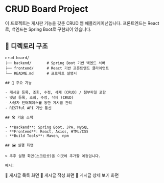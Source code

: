 # CRUD Board Project

이 프로젝트는 게시판 기능을 갖춘 CRUD 웹 애플리케이션입니다. 프론트엔드는 React로, 백엔드는 Spring Boot로 구현되어 있습니다.

## 📁 디렉토리 구조

```
crud-board/
├── backend/       # Spring Boot 기반 백엔드 서버
├── frontend/      # React 기반 프론트엔드 클라이언트
└── README.md      # 프로젝트 설명서
```

```
## 🧩 주요 기능

- 게시글 등록, 조회, 수정, 삭제 (CRUD) / 첨부파일 포함
- 댓글 등록, 조회, 수정, 삭제 (CRUD)
- 사용자 인터페이스를 통한 게시글 관리
- RESTful API 기반 통신

## 🛠 기술 스택

- **Backend**: Spring Boot, JPA, MySQL
- **Frontend**: React, Axios, HTML/CSS
- **Build Tools**: Maven, npm

## 🖼️ 실행 화면

> 추후 실행 화면(스크린샷)을 이곳에 추가할 예정입니다.

예시:
```
📸 게시글 목록 화면
📸 게시글 작성 화면
📸 게시글 상세 보기 화면
```
